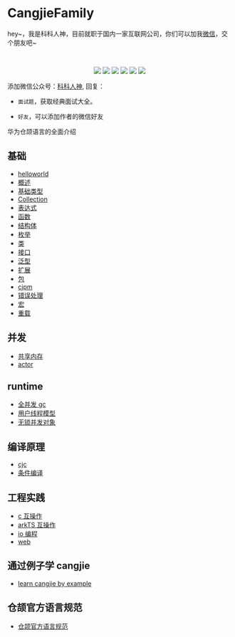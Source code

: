<!--
 * @Author: shgopher shgopher@gmail.com
 * @Date: 2024-06-22 13:20:08
 * @LastEditors: shgopher shgopher@gmail.com
 * @LastEditTime: 2024-06-24 01:19:24
 * @FilePath: /CangjieFamily/README.md
 * @Description: 
 * 
 * Copyright (c) 2024 by shgopher, All Rights Reserved. 
-->
# CangjieFamily
<p align="left">
hey~，我是科科人神，目前就职于国内一家互联网公司，你们可以加我<a href="#wechat.png">微信</a>，交个朋友吧~
</p>
<br>
<p align="center">
<a href='#wechat.png'
 target="_blank"><img src="https://img.shields.io/static/v1?label=%E7%A7%91%E7%A7%91%E4%BA%BA%E7%A5%9E&message=%E5%85%AC%E4%BC%97%E5%8F%B7&color="></a>
<a href="https://www.youtube.com/channel/UCK8wjBe9sh4VHSowLQmWOzg" target="_blank"><img src="https://img.shields.io/static/v1?label=youtube&message=YouTube&color=red"></a>
<a href="https://space.bilibili.com/478621088" target="_blank"><img src="https://img.shields.io/static/v1?label=bilibili&message=b%E7%AB%99&color=blue"></a>
<a href="https://www.zhihu.com/people/shgopher" target="_blank"><img src="https://img.shields.io/static/v1?label=zhihu&message=%E7%9F%A5%E4%B9%8E&color=blue"></a>
<a href="https://blog.csdn.net/zyfljxzby" target="_blank"><img src="https://img.shields.io/static/v1?label=csdn&message=CSDN&color=red"></a>
<a href="https://www.toutiao.com/c/user/token/MS4wLjABAAAAIGeO1-kCUelF-G8GW3AvJlrEL7tiO24WHJmnX4nV1bs" target="_blank"><img src="https://img.shields.io/static/v1?label=toutiao&message=%E5%A4%B4%E6%9D%A1&color=red"></a>
</p>
添加微信公众号：<a href="#wechat.png">科科人神</a>, 回复：


- `面试题`，获取经典面试大全。

- `好友`，可以添加作者的微信好友

华为仓颉语言的全面介绍
## 基础
- [helloworld](./基础/helloworld/README.md)
- [概述](./基础/概述/README.md)
- [基础类型](./基础/基础类型/README.md)
- [Collection](./基础/Collection/README.md)
- [表达式](./基础/表达式/README.md)
- [函数](./基础/函数/README.md)
- [结构体](./基础/结构体/README.md)
- [枚举](./基础/枚举/README.md)
- [类](./基础/类/README.md)
- [接口](./基础/接口/README.md)
- [泛型](./基础/泛型/README.md)
- [扩展](./基础/扩展/README.md)
- [包](./基础/包/README.md)
- [cjpm](./基础/cjpm/README.md)
- [错误处理](./基础/错误处理/README.md)
- [宏](./基础/宏/README.md)
- [重载](./基础/重载/README.md)
## 并发
- [共享内存](./并发/共享内存/README.md)
- [actor](./并发/actor/README.md)
## runtime
- [全并发 gc](./runtime/全并发gc/README.md)
- [用户线程模型](./runtime/用户线程模型/README.md)
- [无锁并发对象](./runtime/无锁并发对象/README.md)
## 编译原理
- [cjc](./编译原理/cjc/README.md)
- [条件编译](./编译原理/条件编译/README.md)
## 工程实践
- [c 互操作](./工程实践/c互操作/README.md)
- [arkTS 互操作](./工程实践/arkTS互操作/README.md)
- [io 编程](./工程实践/io编程/README.md)
- [web](./工程实践/web/README.md)
## 通过例子学 cangjie
- [learn cangjie by example](https://github.com/shgopher/learn-cangjie-by-example)
## 仓颉官方语言规范
- [仓颉官方语言规范](./cjbook.pdf)

